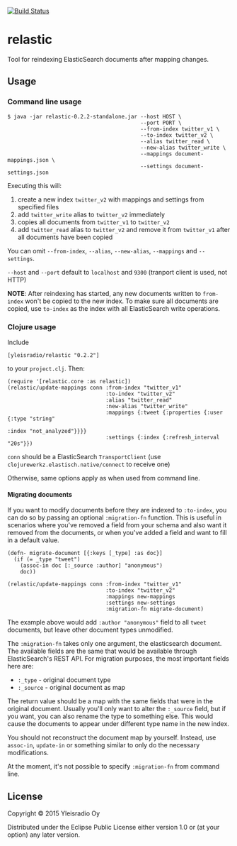 [![Build Status](https://travis-ci.org/Yleisradio/relastic.svg?branch=master)](https://travis-ci.org/Yleisradio/relastic)

# relastic

Tool for reindexing ElasticSearch documents after mapping changes.

## Usage 

### Command line usage

    $ java -jar relastic-0.2.2-standalone.jar --host HOST \
                                              --port PORT \
                                              --from-index twitter_v1 \
                                              --to-index twitter_v2 \
                                              --alias twitter_read \
                                              --new-alias twitter_write \
                                              --mappings document-mappings.json \
                                              --settings document-settings.json

Executing this will:

1. create a new index `twitter_v2` with mappings and settings from specified files
2. add `twitter_write` alias to `twitter_v2` immediately
3. copies all documents from `twitter_v1` to `twitter_v2`
4. add `twitter_read` alias to `twitter_v2` and remove it from `twitter_v1` after all documents have been copied

You can omit `--from-index`, `--alias`, `--new-alias`, `--mappings` and `--settings`.

`--host` and `--port` default to `localhost` and `9300` (tranport client is used, not HTTP)

**NOTE**: After reindexing has started, any new documents written to `from-index` won't be copied
to the new index. To make sure all documents are copied, use `to-index` as the index with all
ElasticSearch write operations.

### Clojure usage

Include

    [yleisradio/relastic "0.2.2"]

to your `project.clj`. Then:

    (require '[relastic.core :as relastic])
    (relastic/update-mappings conn :from-index "twitter_v1"
                                   :to-index "twitter_v2"
                                   :alias "twitter_read"
                                   :new-alias "twitter_write"
                                   :mappings {:tweet {:properties {:user {:type "string"
                                                                          :index "not_analyzed"}}}}
                                   :settings {:index {:refresh_interval "20s"}})

`conn` should be a ElasticSearch `TransportClient` (use `clojurewerkz.elastisch.native/connect` to receive one)

Otherwise, same options apply as when used from command line.

#### Migrating documents

If you want to modify documents before they are indexed to `:to-index`, you can do so 
by passing an optional `:migration-fn` function. This is useful in scenarios where you've
removed a field from your schema and also want it removed from the documents, or when you've
added a field and want to fill in a default value.

    (defn- migrate-document [{:keys [_type] :as doc}]
      (if (= _type "tweet")
        (assoc-in doc [:_source :author] "anonymous")
        doc))

    (relastic/update-mappings conn :from-index "twitter_v1"
                                   :to-index "twitter_v2"
                                   :mappings new-mappings
                                   :settings new-settings
                                   :migration-fn migrate-document)

The example above would add `:author "anonymous"` field to all `tweet` documents, but leave other
document types unmodified.

The `:migration-fn` takes only one argument, the elasticsearch document. The available fields
are the same that would be available through ElasticSearch's REST API. For migration
purposes, the most important fields here are:

* `:_type` - original document type
* `:_source` - original document as map

The return value should be a map with the same fields that were in the original document. Usually
you'll only want to alter the `:_source` field, but if you want, you can also rename the type to
something else. This would cause the documents to appear under different type name in the new index.

You should not reconstruct the document map by yourself. Instead, use `assoc-in`, `update-in`
or something similar to only do the necessary modifications.

At the moment, it's not possible to specify `:migration-fn` from command line.

## License

Copyright © 2015 Yleisradio Oy

Distributed under the Eclipse Public License either version 1.0 or (at your option) any later version.

